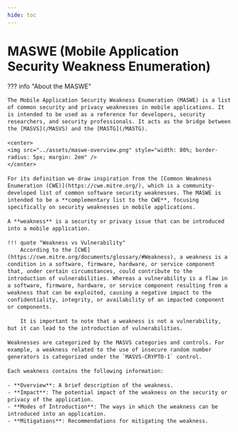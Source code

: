 ```yaml
---
hide: toc
---
```


# MASWE (Mobile Application Security Weakness Enumeration)

??? info "About the MASWE"

    The Mobile Application Security Weakness Enumeration (MASWE) is a list of common security and privacy weaknesses in mobile applications. It is intended to be used as a reference for developers, security researchers, and security professionals. It acts as the bridge between the [MASVS](/MASVS) and the [MASTG](/MASTG).

    <center>
    <img src="../assets/maswe-overview.png" style="width: 80%; border-radius: 5px; margin: 2em" />
    </center>

    For its definition we draw inspiration from the [Common Weakness Enumeration (CWE)](https://cwe.mitre.org/), which is a community-developed list of common software security weaknesses. The MASWE is intended to be a **complementary list to the CWE**, focusing specifically on security weaknesses in mobile applications.

    A **weakness** is a security or privacy issue that can be introduced into a mobile application.

    !!! quote "Weakness vs Vulnerability"
        According to the [CWE](https://cwe.mitre.org/documents/glossary/#Weakness), a weakness is a condition in a software, firmware, hardware, or service component that, under certain circumstances, could contribute to the introduction of vulnerabilities. Whereas a vulnerability is a flaw in a software, firmware, hardware, or service component resulting from a weakness that can be exploited, causing a negative impact to the confidentiality, integrity, or availability of an impacted component or components.
        
        It is important to note that a weakness is not a vulnerability, but it can lead to the introduction of vulnerabilities.

    Weaknesses are categorized by the MASVS categories and controls. For example, a weakness related to the use of insecure random number generators is categorized under the `MASVS-CRYPTO-1` control.

    Each weakness contains the following information:

    - **Overview**: A brief description of the weakness.
    - **Impact**: The potential impact of the weakness on the security or privacy of the application.
    - **Modes of Introduction**: The ways in which the weakness can be introduced into an application.
    - **Mitigations**: Recommendations for mitigating the weakness.
